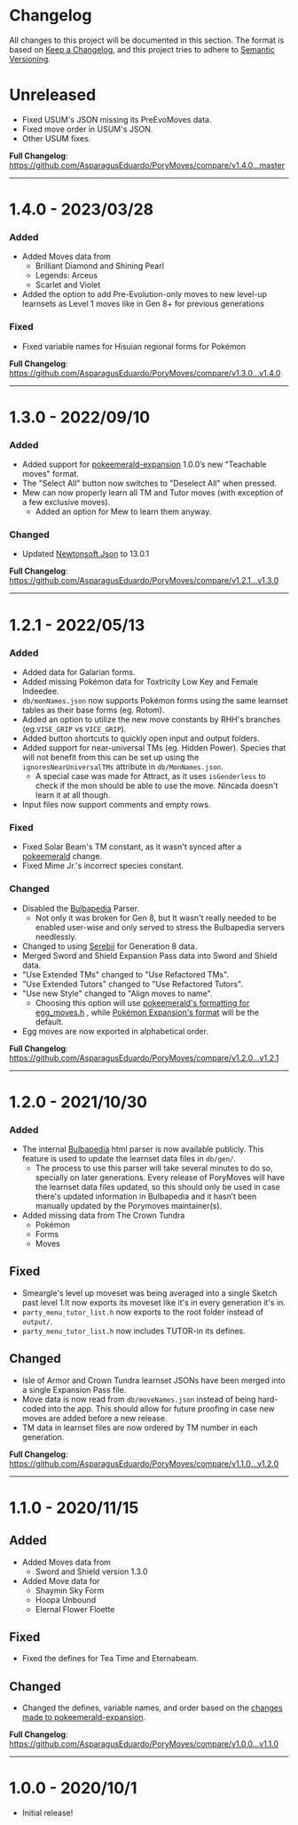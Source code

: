# Changelog

All changes to this project will be documented in this section. The format is based on [Keep a Changelog](https://keepachangelog.com/en/1.0.0/), and this project tries to adhere to [Semantic Versioning](https://semver.org/spec/v2.0.0.html).

# Unreleased

- Fixed USUM's JSON missing its PreEvoMoves data.
- Fixed move order in USUM's JSON.
- Other USUM fixes.

**Full Changelog**: https://github.com/AsparagusEduardo/PoryMoves/compare/v1.4.0...master

***

# 1.4.0 - 2023/03/28

### Added
- Added Moves data from
  - Brilliant Diamond and Shining Pearl
  - Legends: Arceus
  - Scarlet and Violet
- Added the option to add Pre-Evolution-only moves to new level-up learnsets as Level 1 moves like in Gen 8+ for previous generations

### Fixed
- Fixed variable names for Hisuian regional forms for Pokémon

**Full Changelog**: https://github.com/AsparagusEduardo/PoryMoves/compare/v1.3.0...v1.4.0

***

# 1.3.0 - 2022/09/10

### Added
- Added support for [pokeemerald-expansion](https://github.com/rh-hideout/pokeemerald-expansion) 1.0.0’s new "Teachable moves" format.
- The "Select All" button now switches to "Deselect All" when pressed.
- Mew can now properly learn all TM and Tutor moves (with exception of a few exclusive moves).
  - Added an option for Mew to learn them anyway.
### Changed
- Updated [Newtonsoft.Json](https://www.newtonsoft.com/json) to 13.0.1

**Full Changelog**: https://github.com/AsparagusEduardo/PoryMoves/compare/v1.2.1...v1.3.0

***

# 1.2.1 - 2022/05/13

### Added
- Added data for Galarian forms.
- Added missing Pokémon data for Toxtricity Low Key and Female Indeedee.
- `db/monNames.json` now supports Pokémon forms using the same learnset tables as their base forms (eg. Rotom).
- Added an option to utilize the new move constants by RHH's branches (eg.`VISE_GRIP` vs `VICE_GRIP`).
- Added button shortcuts to quickly open input and output folders.
- Added support for near-universal TMs (eg. Hidden Power). Species that will not benefit from this can be set up using the `ignoresNearUniversalTMs` attribute in `db/MonNames.json`.
  - A special case was made for Attract, as it uses `isGenderless` to check if the mon should be able to use the move. Nincada doesn't learn it at all though.
- Input files now support comments and empty rows.

### Fixed
- Fixed Solar Beam's TM constant, as it wasn't synced after a [pokeemerald](https://github.com/pret/pokeemerald) change.
- Fixed Mime Jr.'s incorrect species constant.

### Changed
- Disabled the [Bulbapedia](https://bulbapedia.bulbagarden.net/wiki/List_of_Pok%C3%A9mon_by_National_Pok%C3%A9dex_number) Parser.
  - Not only it was broken for Gen 8, but It wasn't really needed to be enabled user-wise and only served to stress the Bulbapedia servers needlessly.
- Changed to using [Serebii](https://serebii.net/pokemon/) for Generation 8 data.
- Merged Sword and Shield Expansion Pass data into Sword and Shield data.
- "Use Extended TMs" changed to "Use Refactored TMs".
- "Use Extended Tutors" changed to "Use Refactored Tutors".
- "Use new Style" changed to "Align moves to name".
  - Choosing this option will use [pokeemerald's formatting for egg_moves.h](https://github.com/pret/pokeemerald/blob/master/src/data/pokemon/egg_moves.h) , while [Pokémon Expansion's format](https://github.com/rh-hideout/pokeemerald-expansion/blob/master/src/data/pokemon/egg_moves.h) will be the default.
- Egg moves are now exported in alphabetical order.

**Full Changelog**: https://github.com/AsparagusEduardo/PoryMoves/compare/v1.2.0...v1.2.1

***

# 1.2.0 - 2021/10/30

### Added
- The internal [Bulbapedia](https://bulbapedia.bulbagarden.net/wiki/List_of_Pok%C3%A9mon_by_National_Pok%C3%A9dex_number) html parser is now available publicly. This feature is used to update the learnset data files in `db/gen/`.
  - The process to use this parser will take several minutes to do so, specially on later generations. Every release of PoryMoves will have the learnset data files updated, so this should only be used in case there's updated information in Bulbapedia and it hasn’t been manually updated by the Porymoves maintainer(s).
- Added missing data from The Crown Tundra
  - Pokémon
  - Forms
  - Moves
## Fixed
- Smeargle's level up moveset was being averaged into a single Sketch past level 1.It now exports its moveset like it's in every generation it's in.
- `party_menu_tutor_list.h` now exports to the root folder instead of `output/`.
- `party_menu_tutor_list.h` now includes TUTOR-in its defines.

## Changed
- Isle of Armor and Crown Tundra learnset JSONs have been merged into a single Expansion Pass file.
- Move data is now read from `db/moveNames.json` instead of being hard-coded into the app. This should allow for future proofing in case new moves are added before a new release.
- TM data in learnset files are now ordered by TM number in each generation.

**Full Changelog**: https://github.com/AsparagusEduardo/PoryMoves/compare/v1.1.0...v1.2.0

***

# 1.1.0 - 2020/11/15

## Added
- Added Moves data from
  - Sword and Shield version 1.3.0
- Added Move data for
  - Shaymin Sky Form
  - Hoopa Unbound
  - Elernal Flower Floette

## Fixed
- Fixed the defines for Tea Time and Eternabeam.

## Changed
- Changed the defines, variable names, and order based on the [changes made to pokeemerald-expansion](https://github.com/rh-hideout/pokeemerald-expansion/commit/c91fba03101a88e37485691bb4f5fe3d5939fe7d).

**Full Changelog**: https://github.com/AsparagusEduardo/PoryMoves/compare/v1.0.0...v1.1.0

***

# 1.0.0 - 2020/10/1

- Initial release!
